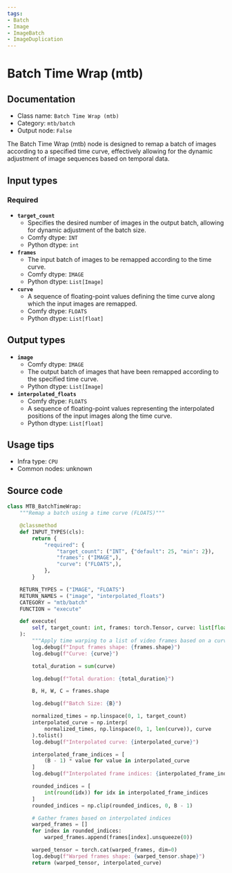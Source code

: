 ```yaml
---
tags:
- Batch
- Image
- ImageBatch
- ImageDuplication
---
```


# Batch Time Wrap (mtb)
## Documentation
- Class name: `Batch Time Wrap (mtb)`
- Category: `mtb/batch`
- Output node: `False`

The Batch Time Wrap (mtb) node is designed to remap a batch of images according to a specified time curve, effectively allowing for the dynamic adjustment of image sequences based on temporal data.
## Input types
### Required
- **`target_count`**
    - Specifies the desired number of images in the output batch, allowing for dynamic adjustment of the batch size.
    - Comfy dtype: `INT`
    - Python dtype: `int`
- **`frames`**
    - The input batch of images to be remapped according to the time curve.
    - Comfy dtype: `IMAGE`
    - Python dtype: `List[Image]`
- **`curve`**
    - A sequence of floating-point values defining the time curve along which the input images are remapped.
    - Comfy dtype: `FLOATS`
    - Python dtype: `List[float]`
## Output types
- **`image`**
    - Comfy dtype: `IMAGE`
    - The output batch of images that have been remapped according to the specified time curve.
    - Python dtype: `List[Image]`
- **`interpolated_floats`**
    - Comfy dtype: `FLOATS`
    - A sequence of floating-point values representing the interpolated positions of the input images along the time curve.
    - Python dtype: `List[float]`
## Usage tips
- Infra type: `CPU`
- Common nodes: unknown


## Source code
```python
class MTB_BatchTimeWrap:
    """Remap a batch using a time curve (FLOATS)"""

    @classmethod
    def INPUT_TYPES(cls):
        return {
            "required": {
                "target_count": ("INT", {"default": 25, "min": 2}),
                "frames": ("IMAGE",),
                "curve": ("FLOATS",),
            },
        }

    RETURN_TYPES = ("IMAGE", "FLOATS")
    RETURN_NAMES = ("image", "interpolated_floats")
    CATEGORY = "mtb/batch"
    FUNCTION = "execute"

    def execute(
        self, target_count: int, frames: torch.Tensor, curve: list[float]
    ):
        """Apply time warping to a list of video frames based on a curve."""
        log.debug(f"Input frames shape: {frames.shape}")
        log.debug(f"Curve: {curve}")

        total_duration = sum(curve)

        log.debug(f"Total duration: {total_duration}")

        B, H, W, C = frames.shape

        log.debug(f"Batch Size: {B}")

        normalized_times = np.linspace(0, 1, target_count)
        interpolated_curve = np.interp(
            normalized_times, np.linspace(0, 1, len(curve)), curve
        ).tolist()
        log.debug(f"Interpolated curve: {interpolated_curve}")

        interpolated_frame_indices = [
            (B - 1) * value for value in interpolated_curve
        ]
        log.debug(f"Interpolated frame indices: {interpolated_frame_indices}")

        rounded_indices = [
            int(round(idx)) for idx in interpolated_frame_indices
        ]
        rounded_indices = np.clip(rounded_indices, 0, B - 1)

        # Gather frames based on interpolated indices
        warped_frames = []
        for index in rounded_indices:
            warped_frames.append(frames[index].unsqueeze(0))

        warped_tensor = torch.cat(warped_frames, dim=0)
        log.debug(f"Warped frames shape: {warped_tensor.shape}")
        return (warped_tensor, interpolated_curve)

```
